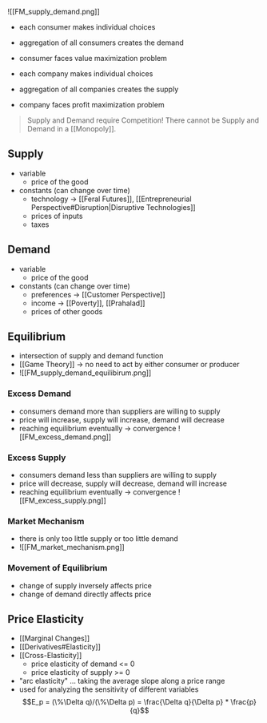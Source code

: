

![[FM_supply_demand.png]]

- each consumer makes individual choices
- aggregation of all consumers creates the demand
- consumer faces value maximization problem

- each company makes individual choices
- aggregation of all companies creates the supply
- company faces profit maximization problem

> Supply and Demand require Competition!
> There cannot be Supply and Demand in a [[Monopoly]].

## Supply
- variable
	- price of the good
- constants (can change over time)
	- technology -> [[Feral Futures]], [[Entrepreneurial Perspective#Disruption|Disruptive Technologies]]
	- prices of inputs
	- taxes
## Demand
- variable
	- price of the good
- constants (can change over time)
	- preferences -> [[Customer Perspective]]
	- income -> [[Poverty]], [[Prahalad]]
	- prices of other goods

## Equilibrium
- intersection of supply and demand function
- [[Game Theory]] -> no need to act by either consumer or producer
- ![[FM_supply_demand_equilibirum.png]]

### Excess Demand
- consumers demand more than suppliers are willing to supply
- price will increase, supply will increase, demand will decrease
- reaching equilibrium eventually -> convergence
![[FM_excess_demand.png]]

### Excess Supply
- consumers demand less than suppliers are willing to supply
- price will decrease, supply will decrease, demand will increase
- reaching equilibrium eventually -> convergence
![[FM_excess_supply.png]]

### Market Mechanism
- there is only too little supply or too little demand
- ![[FM_market_mechanism.png]]
### Movement of Equilibrium
- change of supply inversely affects price
- change of demand directly affects price

## Price Elasticity
- [[Marginal Changes]]
- [[Derivatives#Elasticity]]
- [[Cross-Elasticity]]
	- price elasticity of demand <= 0
	- price elasticity of supply >= 0
- "arc elasticity" ... taking the average slope along a price range
- used for analyzing the sensitivity of different variables
$$E_p = (\%\Delta q)/(\%\Delta p) = \frac{\Delta q}{\Delta p} * \frac{p}{q}$$
